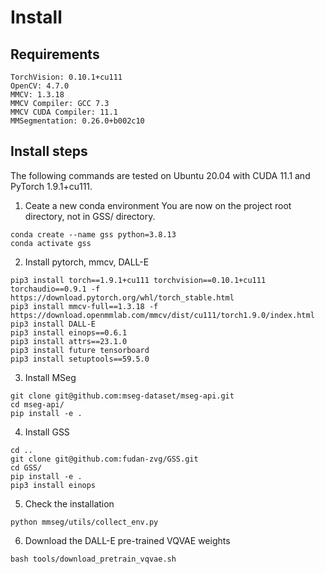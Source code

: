 # Install 

## Requirements
```shell
TorchVision: 0.10.1+cu111
OpenCV: 4.7.0
MMCV: 1.3.18
MMCV Compiler: GCC 7.3
MMCV CUDA Compiler: 11.1
MMSegmentation: 0.26.0+b002c10
```
## Install steps
The following commands are tested on Ubuntu 20.04 with CUDA 11.1 and PyTorch 1.9.1+cu111.
1. Ceate a new conda environment
You are now on the project root directory, not in GSS/ directory.
```shell
conda create --name gss python=3.8.13
conda activate gss
```

2. Install pytorch, mmcv, DALL-E
```shell
pip3 install torch==1.9.1+cu111 torchvision==0.10.1+cu111 torchaudio==0.9.1 -f https://download.pytorch.org/whl/torch_stable.html
pip3 install mmcv-full==1.3.18 -f https://download.openmmlab.com/mmcv/dist/cu111/torch1.9.0/index.html
pip3 install DALL-E
pip3 install einops==0.6.1
pip3 install attrs==23.1.0
pip3 install future tensorboard
pip3 install setuptools==59.5.0
```

3. Install MSeg
```shell
git clone git@github.com:mseg-dataset/mseg-api.git
cd mseg-api/
pip install -e .
```

4. Install GSS
```shell
cd ..
git clone git@github.com:fudan-zvg/GSS.git
cd GSS/
pip install -e .
pip3 install einops
```

5. Check the installation
```shell
python mmseg/utils/collect_env.py
```

6. Download the DALL-E pre-trained VQVAE weights
```shell
bash tools/download_pretrain_vqvae.sh
```
